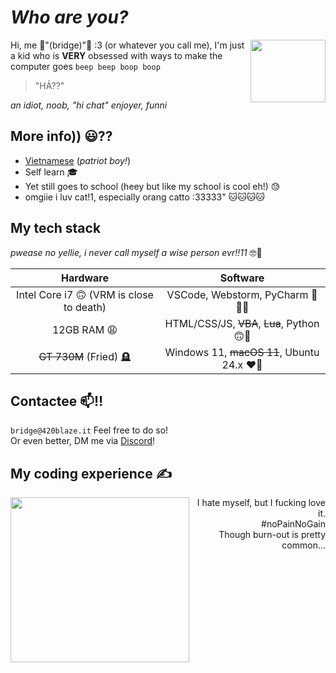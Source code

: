 # *Who are you?*
<img width="120" height="100" align="right" src="https://github.com/closebridge/closebridge/assets/108937010/afb32a41-1852-4d66-9b4c-907fe2ca0312">

Hi, me 🎉"(bridge)"🎉 :3 (or whatever you call me), I'm just a kid who is **VERY** obsessed with ways to make the computer goes `beep beep boop boop` <br>

> "HẢ??" <be>

*an idiot, noob, "hi chat" enjoyer, funni*  <br>
## More info)) 😃⁇
- [Vietnamese](https://en.wikipedia.org/wiki/Vietnam) (*patriot boy!*)
- Self learn 🎓
- Yet still goes to school (heey but like my school is cool eh!) 😓
- omgiie i luv cat!1, especially orang catto :33333" 🐱🐱🐱🐱 <br>

## My tech stack
*pwease no yellie, i never call myself a wise person evr!!11* 🤓🤨

| Hardware | Software |
| :-------: | :-------: |
| Intel Core i7 🙃 (VRM is close to death)  | VSCode, Webstorm, PyCharm 📝🥴🫠  |
| 12GB RAM 😩   | HTML/CSS/JS, ~~VBA~~, ~~Lua~~, Python 🙃🤒   |
| ~~GT 730M~~ (Fried) 🪦  | Windows 11, ~~macOS 11~~, Ubuntu 24.x ❤️🥰 |

## Contactee 📫‼️
`bridge@420blaze.it` Feel free to do so!<br>
Or even better, DM me via [Discord](https://discord.com/users/473781005531217920)!

## My coding experience ✍️
<img width="286" height="264" align="left" src="https://github.com/closebridge/closebridge/assets/108937010/683d65fe-2b98-48bf-8edb-038d1dc18abb">
<div style="text-align: right">I hate myself, but I fucking love it.<br> #noPainNoGain<br>Though burn-out is pretty common...</div>

